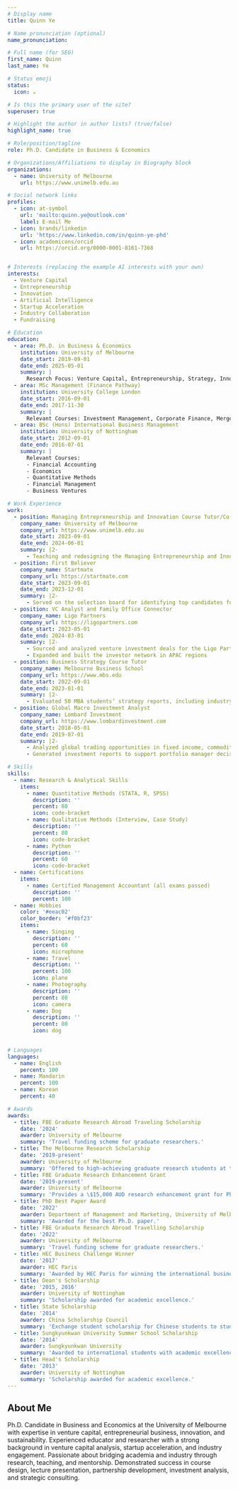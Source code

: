```yaml
---
# Display name
title: Quinn Ye

# Name pronunciation (optional)
name_pronunciation: 

# Full name (for SEO)
first_name: Quinn
last_name: Ye

# Status emoji
status:
  icon: ☕️

# Is this the primary user of the site?
superuser: true

# Highlight the author in author lists? (true/false)
highlight_name: true

# Role/position/tagline
role: Ph.D. Candidate in Business & Economics

# Organizations/Affiliations to display in Biography block
organizations:
  - name: University of Melbourne
    url: https://www.unimelb.edu.au

# Social network links
profiles:
  - icon: at-symbol
    url: 'mailto:quinn.ye@outlook.com'
    label: E-mail Me
  - icon: brands/linkedin
    url: 'https://www.linkedin.com/in/quinn-ye-phd'
  - icon: academicons/orcid
    url: https://orcid.org/0000-0001-8161-7368


# Interests (replacing the example AI interests with your own)
interests:
  - Venture Capital
  - Entrepreneurship
  - Innovation
  - Artificial Intelligence
  - Startup Acceleration
  - Industry Collaboration
  - Fundraising

# Education
education:
  - area: Ph.D. in Business & Economics
    institution: University of Melbourne
    date_start: 2019-09-01
    date_end: 2025-05-01
    summary: |
      Research Focus: Venture Capital, Entrepreneurship, Strategy, Innovation, AI, International Business
  - area: MSc Management (Finance Pathway)
    institution: University College London
    date_start: 2016-09-01
    date_end: 2017-11-30
    summary: |
      Relevant Courses: Investment Management, Corporate Finance, Mergers & IPO, Strategy, Entrepreneurship
  - area: BSc (Hons) International Business Management
    institution: University of Nottingham
    date_start: 2012-09-01
    date_end: 2016-07-01
    summary: |
      Relevant Courses:
      - Financial Accounting
      - Economics
      - Quantitative Methods
      - Financial Management
      - Business Ventures

# Work Experience
work:
  - position: Managing Entrepreneurship and Innovation Course Tutor/Co-Instructor
    company_name: University of Melbourne
    company_url: https://www.unimelb.edu.au
    date_start: 2023-09-01
    date_end: 2024-06-01
    summary: |2-
      - Teaching and redesigning the Managing Entrepreneurship and Innovation course for the Bachelor in Commerce program
  - position: First Believer
    company_name: Startmate
    company_url: https://startmate.com
    date_start: 2023-09-01
    date_end: 2023-12-01
    summary: |2-
      - Served on the selection board for identifying top candidates for the Startmate accelerator program
  - position: VC Analyst and Family Office Connector
    company_name: Ligo Partners
    company_url: https://ligopartners.com
    date_start: 2023-05-01
    date_end: 2024-03-01
    summary: |2-
      - Sourced and analyzed venture investment deals for the Ligo Partners network, a venture arm for family offices with a combined net worth of \$224 billion USD
      - Expanded and built the investor network in APAC regions
  - position: Business Strategy Course Tutor
    company_name: Melbourne Business School
    company_url: https://www.mbs.edu
    date_start: 2022-09-01
    date_end: 2023-01-01
    summary: |2-
      - Evaluated 50 MBA students’ strategy reports, including industry analysis, value chain analysis, value proposition mapping, and blue ocean strategy pitches
  - position: Global Macro Investment Analyst
    company_name: Lombard Investment
    company_url: https://www.lombardinvestment.com
    date_start: 2018-05-01
    date_end: 2019-07-01
    summary: |2-
      - Analyzed global trading opportunities in fixed income, commodities, and foreign exchange based on macroeconomic research
      - Generated investment reports to support portfolio manager decision-making

# Skills
skills:
  - name: Research & Analytical Skills
    items:
      - name: Quantitative Methods (STATA, R, SPSS)
        description: ''
        percent: 80
        icon: code-bracket
      - name: Qualitative Methods (Interview, Case Study)
        description: ''
        percent: 80
        icon: code-bracket
      - name: Python
        description: ''
        percent: 60
        icon: code-bracket
  - name: Certifications
    items:
      - name: Certified Management Accountant (all exams passed)
        description: ''
        percent: 100
  - name: Hobbies
    color: '#eeac02'
    color_border: '#f0bf23'
    items:
      - name: Singing
        description: ''
        percent: 60
        icon: microphone
      - name: Travel
        description: ''
        percent: 100
        icon: plane
      - name: Photography
        description: ''
        percent: 80
        icon: camera
      - name: Dog
        description: ''
        percent: 80
        icon: dog
        

# Languages
languages:
  - name: English
    percent: 100
  - name: Mandarin
    percent: 100
  - name: Korean
    percent: 40

# Awards
awards:
  - title: FBE Graduate Research Abroad Traveling Scholarship
    date: '2024'
    awarder: University of Melbourne
    summary: 'Travel funding scheme for graduate researchers.'
  - title: The Melbourne Research Scholarship
    date: '2019-present'
    awarder: University of Melbourne
    summary: 'Offered to high-achieving graduate research students at the University of Melbourne.'
  - title: FBE Graduate Research Enhancement Grant
    date: '2019-present'
    awarder: University of Melbourne
    summary: 'Provides a \$15,000 AUD research enhancement grant for Ph.D. candidates.'
  - title: PhD Best Paper Award
    date: '2022'
    awarder: Department of Management and Marketing, University of Melbourne
    summary: 'Awarded for the best Ph.D. paper.'
  - title: FBE Graduate Research Abroad Travelling Scholarship
    date: '2022'
    awarder: University of Melbourne
    summary: 'Travel funding scheme for graduate researchers.'
  - title: HEC Business Challenge Winner
    date: '2017'
    awarder: HEC Paris
    summary: 'Awarded by HEC Paris for winning the international business challenge.'
  - title: Dean's Scholarship
    date: '2015, 2016'
    awarder: University of Nottingham
    summary: 'Scholarship awarded for academic excellence.'
  - title: State Scholarship
    date: '2014'
    awarder: China Scholarship Council
    summary: 'Exchange student scholarship for Chinese students to study at affiliated international universities.'
  - title: Sungkyunkwan University Summer School Scholarship
    date: '2014'
    awarder: Sungkyunkwan University
    summary: 'Awarded to international students with academic excellence to attend summer school.'
  - title: Head's Scholarship
    date: '2013'
    awarder: University of Nottingham
    summary: 'Scholarship awarded for academic excellence.'
---
```


## About Me

Ph.D. Candidate in Business and Economics at the University of Melbourne with expertise in venture capital, entrepreneurial business, innovation, and sustainability. Experienced educator and researcher with a strong background in venture capital analysis, startup acceleration, and industry engagement. Passionate about bridging academia and industry through research, teaching, and mentorship. Demonstrated success in course design, lecture presentation, partnership development, investment analysis, and strategic consulting.
